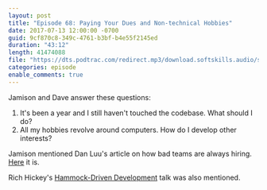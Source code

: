 ```yaml
---
layout: post
title: "Episode 68: Paying Your Dues and Non-technical Hobbies"
date: 2017-07-13 12:00:00 -0700
guid: 9cf870c8-349c-4761-b3bf-b4e55f2145ed
duration: "43:12"
length: 41474088
file: "https://dts.podtrac.com/redirect.mp3/download.softskills.audio/sse-068.mp3"
categories: episode
enable_comments: true
---
```


Jamison and Dave answer these questions:

1. It's been a year and I still haven't touched the codebase. What should I do?
2. All my hobbies revolve around computers. How do I develop other interests?

Jamison mentioned Dan Luu's article on how bad teams are always hiring. [Here](https://danluu.com/hiring-lemons/) it is.

Rich Hickey's [Hammock-Driven Development](https://www.youtube.com/watch?v=f84n5oFoZBc) talk was also mentioned.
